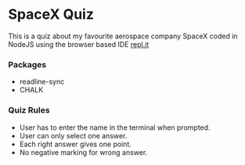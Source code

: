 # SpaceX Quiz

This is a quiz about my favourite aerospace company SpaceX coded in NodeJS using the browser based IDE [repl.it](https://repl.it/)

### Packages 

* readline-sync
* CHALK

### Quiz Rules

* User has to enter the name in the terminal when prompted.
* User can only select one answer.
* Each right answer gives one point.
* No negative marking for wrong answer.